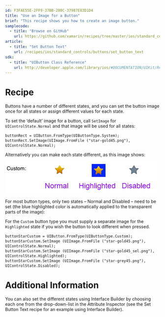 ```yaml
---
id: F3FAE55E-2FF9-37BB-280C-37987E83D1D4
title: "Use an Image for a Button"
brief: "This recipe shows you how to create an image button."
samplecode:
  - title: "Browse on GitHub" 
    url: https://github.com/xamarin/recipes/tree/master/ios/standard_controls/buttons/Use_an_Image_for_a_Button
article:
  - title: "Set Button Text" 
    url: /recipes/ios/standard_controls/buttons/set_button_text
sdk:
  - title: "UIButton Class Reference" 
    url: http://developer.apple.com/library/ios/#DOCUMENTATION/UIKit/Reference/UIButton_Class/UIButton/UIButton.html
---
```


<a name="Recipe" class="injected"></a>


# Recipe

Buttons have a number of different states, and you can set the button image
once for all states or assign different values for each state.

To set the ‘default’ image for a button, call `SetImage` for
`UIControlState.Normal` and that image will be used for all states:

```
buttonRect = UIButton.FromType(UIButtonType.System);
buttonRect.SetImage(UIImage.FromFile ("star-gold45.png"), UIControlState.Normal);
```

Alternatively you can make each state different, as this image shows:

 ![](Images/ImageButtons.png)

For most button types, only two states – Normal and Disabled – need to be set (the blue
highlighted color is automatically applied to the transparent parts of the
image):

For the `Custom` button type you must supply a separate image for the
`Highlighted` state if you wish the button to look different when pressed.

```
buttonStarCustom = UIButton.FromType(UIButtonType.Custom);
buttonStarCustom.SetImage (UIImage.FromFile ("star-gold45.png"), UIControlState.Normal);
buttonStarCustom.SetImage (UIImage.FromFile ("star-gold45_sel.png"), UIControlState.Highlighted);
buttonStarCustom.SetImage (UIImage.FromFile ("star-grey45.png"), UIControlState.Disabled);
```

 <a name="Additional_Information" class="injected"></a>


# Additional Information

You can also set the different states using Interface Builder by choosing
each one from the drop-down-list in the Attribute Inspector (see the Set Button
Text recipe for an example using Interface Builder).

